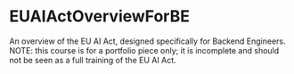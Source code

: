 # EUAIActOverviewForBE
An overview of the EU AI Act, designed specifically for Backend Engineers. NOTE: this course is for a portfolio piece only; it is incomplete and should not be seen as a full training of the EU AI Act. 
